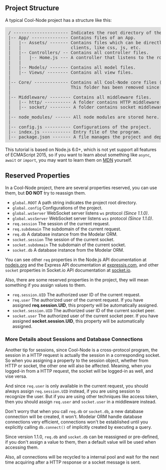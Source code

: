 ## Project Structure

A typical Cool-Node project has a structure like this:

<pre style="background: #ddd;padding: 10px;color: #333;font-size: 14px;">
/ --------------------- Indicates the root directory of the project.
|-- App/ -------------- Contains files of an App.
|   |-- Assets/ ------- Contains files which can be directly accessed from 
|   |                   clients, like css, js, etc.
|   |-- Controllers/ -- Contains all controller files.
|   |   |-- Home.js --- A controller that listens to the root path of the URL.
|   |
|   |-- Models/ ------- Contains all model files.
|   |-- Views/ -------- Contains all view files.
|
|-- Core/ ------------- Contains all Cool-Node core files (do not modify),
|                       This folder has been removed since 1.2.0.
|
|-- Middleware/ -------- Contains all middleware files.
|   |-- http/ ---------- A folder contains HTTP middleware files.
|   |-- socket/ -------- A folder contains socket middleware files.
|
|-- node_modules/ ------ All node modules are stored here.
|
|-- config.js ---------- Configurations of the project.
|-- index.js ----------- Entry file of the program.
|-- package.json ------- A file manages the project and dependencies.
</pre>

This tutorial is based on Node.js 6.0+, which is not yet support all features 
of ECMAScript 2015, so if you want to learn about something like `async`, 
`await` or `import`, you may want to learn them on 
[MDN](https://developer.mozilla.org) yourself.

## Reserved Properties

In a Cool-Node project, there are several properties reserved, you can use 
them, but **DO NOT** try to reassign them.

- `global.ROOT` A path string indicates the project root directory.
- `global.config` Configurations of the project.
- `global.wsServer` WebSocket server listens `ws` protocol *(Since 1.1.0)*.
- `global.wssServer` WebSocket server listens `wss` protocol *(Since 1.1.0)*.
- `req.session` The session of the current request.
- `req.subdomain` The subdomain of the current request.
- `req.db` A database instance from the Modelar ORM.
- `socket.session` The session of the current socket.
- `socket.subdomain` The subdomain of the current socket.
- `socket.db` A database instance from the Modelar ORM.

You can see other `req` properties in the Node.js API documentation at 
[nodejs.org](https://nodejs.org) and the Express API documentation at 
[expressjs.com](http://expressjs.com/), and other `socket` properties in 
Socket.io API documentation at [socket.io](https://socket.io/).

Also, there are some reserved properties in the project, they will mean 
something if you assign values to them.

- `req.session.UID` The authorized user ID of the current request.
- `req.user` The authorized user of the current request. If you have assigned 
    **req.session.UID**, this property will be automatically assigned.
- `socket.session.UID` The authorized user ID of the current socket peer.
- `socket.user` The authorized user of the current socket peer. If you have 
    assigned **socket.session.UID**, this property will be automatically 
    assigned.

### More Details about Sessions and Database Connections

Another tip for sessions, since Cool-Node is a cross-protocol program, the 
session in a HTTP request is actually the session in a corresponding socket. 
So when you assigning a property to the session object, whether from HTTP or 
socket, the other one will also be affected. Meaning, when you logged-in from 
a HTTP request, the socket will be logged-in as well, and vise versa.

And since `req.user` is only available in the current request, you should 
always assign `req.session.UID` instead, if you are using session to recognize 
the user. But if you are using other techniques like access token, then you 
should assign `req.user` and `socket.user` in a middleware instead.

Don't worry that when you call `req.db` or `socket.db`, a new database 
connection will be created, it won't. Modelar ORM handle database connections 
very efficient, connections won't be established until you explicitly calling
`db.connect()` of implicitly created by executing a query.

Since version 1.1.0, `req.db` and `socket.db` can be reassigned or 
pre-defined, if you don't assign a value to them, then a default value will
be used when accessing them.

Also, all connections will be recycled to a internal pool and wait for the 
next time acquiring after a HTTP response or a socket message is sent.